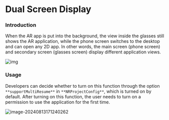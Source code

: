 # Dual Screen Display

### Introduction

When the AR app is put into the background, the view inside the glasses still shows the AR application, while the phone screen switches to the desktop and can open any 2D app. In other words, the main screen (phone screen) and secondary screen (glasses screen) display different application views.

![img](https://xreal.gitbook.io/~gitbook/image?url=https%3A%2F%2F3927673004-files.gitbook.io%2F%7E%2Ffiles%2Fv0%2Fb%2Fgitbook-x-prod.appspot.com%2Fo%2Fspaces%252FyXoV7SMVFQhr75lOIoQv%252Fuploads%252FURzr2zc46xi9SY7CjA7z%252FCleanShot%25202024-03-12%2520at%252011.07.45.gif%3Falt%3Dmedia%26token%3Dfae8be23-1475-4633-9f12-6871c42388a1&width=768&dpr=4&quality=100&sign=58fec834f79e26dc2c1bdbf91f1b67a3efa81afca32b46d529c0107107e6f72a)

### Usage

Developers can decide whether to turn on this function through the option `**supportMultiResume**` in `**NRProjectConfig**`, which is turned on by default. After turning on this function, the user needs to turn on a permission to use the application for the first time.

![image-20240813171240262](https://pub-8dffc52979c34362aa2dbe3a43f0792a.r2.dev/image-20240813171240262.png)
